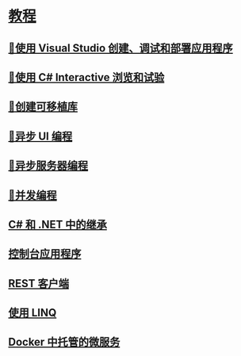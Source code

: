 # [教程](index.md)
## [🔧使用 Visual Studio 创建、调试和部署应用程序](create-debug-deploy.md)
## [🔧使用 C# Interactive 浏览和试验](exploring-with-csharp-interactive.md)
## [🔧创建可移植库](creating-portable-libraries.md)
## [🔧异步 UI 编程](asynchronous-ui-programming.md)
## [🔧异步服务器编程](asynchronous-server-programming.md)
## [🔧并发编程](concurrent-programming.md)
## [C# 和 .NET 中的继承](inheritance.md)
## [控制台应用程序](console-teleprompter.md)
## [REST 客户端](console-webapiclient.md)
## [使用 LINQ](working-with-linq.md)
## [Docker 中托管的微服务](microservices.md)
   